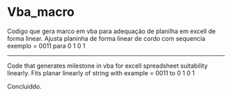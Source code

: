 # Vba_macro
Codigo que gera marco em vba para adequação de planilha em excell de forma linear.
Ajusta planinha de forma linear de cordo com sequencia exemplo
= 0011
para
0
1
0
1
___________________________________________________________________________________________________________________________________________

Code that generates milestone in vba for excell spreadsheet suitability linearly. Fits planar linearly of string with example = 0011 to
0 1 0 1

Concluiddo.
